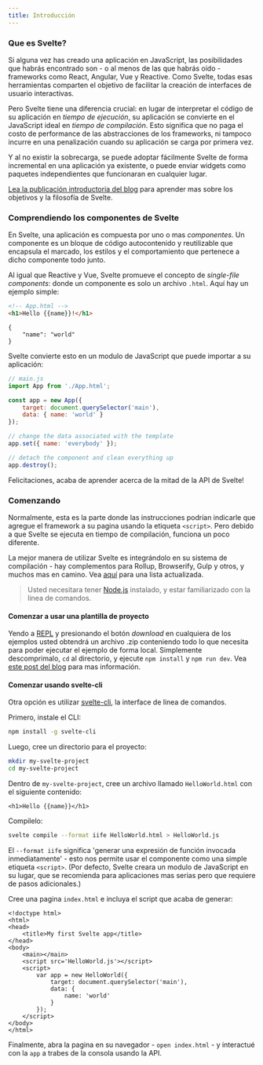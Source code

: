 ```yaml
---
title: Introducción
---
```


### Que es Svelte?

Si alguna vez has creado una aplicación en JavaScript, las posibilidades que habrás encontrado son - o al menos de las que  habrás oído - frameworks como React, Angular, Vue y Reactive. Como Svelte, todas esas herramientas comparten el objetivo de facilitar la creación de interfaces de usuario interactivas.

Pero Svelte tiene una diferencia crucial: en lugar de interpretar el código de su aplicación en *tiempo de ejecución*, su  aplicación se convierte en el JavaScript ideal en *tiempo de compilación*. Esto significa que no paga el costo de performance de las abstracciones de los frameworks, ni tampoco incurre en una penalización cuando su aplicación se carga por primera vez.

Y al no existir la sobrecarga, se puede adoptar fácilmente Svelte de forma incremental en una aplicación ya existente, o puede enviar widgets como paquetes independientes que funcionaran en cualquier lugar.

[Lea la publicación introductoria del blog](/blog/frameworks-without-the-framework) para aprender mas sobre los objetivos y la filosofía de Svelte.


### Comprendiendo los componentes de Svelte

En Svelte, una aplicación es compuesta por uno o mas *componentes*. Un componente es un bloque de código autocontenido y reutilizable que encapsula el marcado, los estilos y el comportamiento que pertenece a dicho componente todo junto.

Al igual que Reactive y Vue, Svelte promueve el concepto de *single-file components*: donde un componente es solo un archivo `.html`. Aquí hay un ejemplo simple:

```html
<!-- App.html -->
<h1>Hello {{name}}!</h1>
```

```hidden-data
{
	"name": "world"
}
```
Svelte convierte esto en un modulo de JavaScript que puede importar a su aplicación:

```js
// main.js
import App from './App.html';

const app = new App({
	target: document.querySelector('main'),
	data: { name: 'world' }
});

// change the data associated with the template
app.set({ name: 'everybody' });

// detach the component and clean everything up
app.destroy();
```

Felicitaciones, acaba de aprender acerca de la mitad de la API de Svelte!


### Comenzando

Normalmente, esta es la parte donde las instrucciones podrían indicarle que agregue el framework a su pagina usando la etiqueta `<script>`. Pero debido a que Svelte se ejecuta en tiempo de compilación, funciona un poco diferente.

La mejor manera de utilizar Svelte es integrándolo en su sistema de compilación - hay complementos para Rollup, Browserify, Gulp y otros, y muchos mas en camino. Vea [aquí](https://github.com/sveltejs/svelte/#svelte) para una lista actualizada.

> Usted necesitara tener [Node.js](https://nodejs.org/en/) instalado, y estar familiarizado con la linea de comandos.

#### Comenzar a usar una plantilla de proyecto

Yendo a [REPL](/repl) y presionando el botón *download* en cualquiera de los ejemplos usted obtendrá un archivo .zip conteniendo todo lo que necesita para poder ejecutar el ejemplo de forma local. Simplemente descomprimalo, `cd` al directorio, y ejecute `npm install` y `npm run dev`. Vea [este post del blog](/blog/the-easiest-way-to-get-started) para mas información.

#### Comenzar usando svelte-cli 

Otra opción es utilizar [svelte-cli](https://github.com/sveltejs/svelte-cli), la interface de linea de comandos.

Primero, instale el CLI:

```bash
npm install -g svelte-cli
```

Luego, cree un directorio para el proyecto:

```bash
mkdir my-svelte-project
cd my-svelte-project
```

Dentro de `my-svelte-project`, cree un archivo llamado `HelloWorld.html` con el siguiente contenido:

```html-no-repl
<h1>Hello {{name}}</h1>
```

Compilelo:

```bash
svelte compile --format iife HelloWorld.html > HelloWorld.js
```

El `--format iife` significa 'generar una expresión de función invocada inmediatamente' - esto nos permite usar el componente como una simple etiqueta `<script>`. (Por defecto, Svelte creara un modulo de JavaScript en su lugar, que se recomienda para aplicaciones mas serias pero que requiere de pasos adicionales.)

Cree una pagina `index.html` e incluya el script que acaba de generar:

```html-no-repl
<!doctype html>
<html>
<head>
	<title>My first Svelte app</title>
</head>
<body>
	<main></main>
	<script src='HelloWorld.js'></script>
	<script>
		var app = new HelloWorld({
			target: document.querySelector('main'),
			data: {
				name: 'world'
			}
		});
	</script>
</body>
</html>
```

Finalmente, abra la pagina en su navegador - `open index.html` - y interactué con la `app` a trabes de la consola usando la API.
